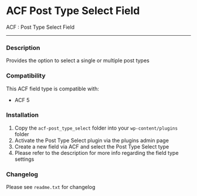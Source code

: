 # ACF Post Type Select Field

ACF : Post Type Select Field

-----------------------

### Description

Provides the option to select a single or multiple post types

### Compatibility

This ACF field type is compatible with:
* ACF 5 

### Installation

1. Copy the `acf-post_type_select` folder into your `wp-content/plugins` folder
2. Activate the Post Type Select plugin via the plugins admin page
3. Create a new field via ACF and select the Post Type Select type
4. Please refer to the description for more info regarding the field type settings

### Changelog
Please see `readme.txt` for changelog
